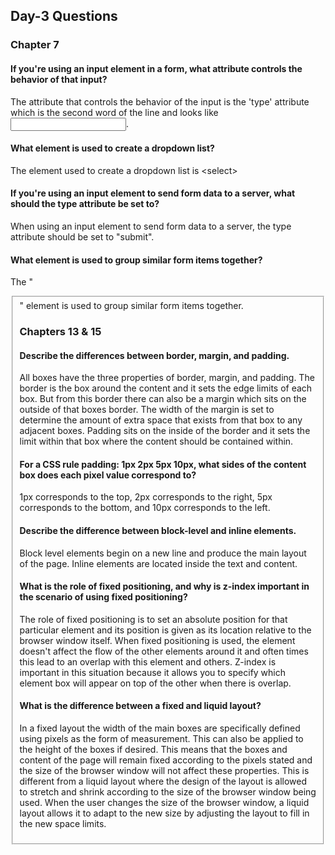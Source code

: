 ## Day-3 Questions
### Chapter 7
#### If you're using an input element in a form, what attribute controls the behavior of that input?

The attribute that controls the behavior of the input is the 'type' attribute which is the second word of the line and looks like <input type="BehaviorName">.

#### What element is used to create a dropdown list?

The element used to create a dropdown list is \<select\>

#### If you're using an input element to send form data to a server, what should the type attribute be set to?

When using an input element to send form data to a server, the type attribute should be set to "submit".

#### What element is used to group similar form items together?

The "<fieldset>" element is used to group similar form items together.

### Chapters 13 & 15
#### Describe the differences between border, margin, and padding.

All boxes have the three properties of border, margin, and padding.  The border is the box around the content and it sets the edge limits of each box.  But from this border there can also be a margin which sits on the outside of that boxes border.  The width of the margin is set to determine the amount of extra space that exists from that box to any adjacent boxes.  Padding sits on the inside of the border and it sets the limit within that box where the content should be contained within.  

#### For a CSS rule padding: 1px 2px 5px 10px, what sides of the content box does each pixel value correspond to?

1px corresponds to the top, 2px corresponds to the right, 5px corresponds to the bottom, and 10px corresponds to the left.

#### Describe the difference between block-level and inline elements.

Block level elements begin on a new line and produce the main layout of the page.  Inline elements are located inside the text and content.

#### What is the role of fixed positioning, and why is z-index important in the scenario of using fixed positioning?

The role of fixed positioning is to set an absolute position for that particular element and its position is given as its location relative to the browser window itself. When fixed positioning is used, the element doesn't affect the flow of the other elements around it and often times this lead to an overlap with this element and others.  Z-index is important in this situation because it allows you to specify which element box will appear on top of the other when there is overlap.

#### What is the difference between a fixed and liquid layout?

In a fixed layout the width of the main boxes are specifically defined using pixels as the form of measurement.  This can also be applied to the height of the boxes if desired.  This means that the boxes and content of the page will remain fixed according to the pixels stated and the size of the browser window will not affect these properties.  This is different from a liquid layout where the design of the layout is allowed to stretch and shrink according to the size of the browser window being used.  When the user changes the size of the browser window, a liquid layout allows it to adapt to the new size by adjusting the layout to fill in the new space limits.
